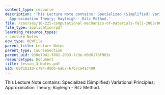```yaml
---
content_type: resource
description: 'This Lecture Note contains: Specialized (Simplified) Variational Principles;
  Approximation Theory; Rayleigh - Ritz Method.'
file: /courses/16-225-computational-mechanics-of-materials-fall-2003/00f1b210c794d0bb6a6767b7ca41c409_lesson_3_Notes.pdf
file_type: application/pdf
learning_resource_types:
- Lecture Notes
ocw_type: OCWFile
parent_title: Lecture Notes
parent_type: CourseSection
parent_uid: 930e7941-f882-2033-7c3e-d0d6176f903c
resourcetype: Document
title: lesson_3_Notes.pdf
uid: 00f1b210-c794-d0bb-6a67-67b7ca41c409
---
```

This Lecture Note contains: Specialized (Simplified) Variational Principles; Approximation Theory; Rayleigh - Ritz Method.

